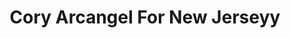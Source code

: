 ---
ee_id_show: '2163'
site: '1'
type: '5'
title: Cory Arcangel For New Jerseyy
url: cory-arcangel-for-new-jerseyy
live_url: ''
year: '2010'
venue: New Jerseyy & Tate Modern
state_country: Cyberspace
pitch: 'FYI: This was an entirely “virtual” show…... I re-resigned New Jerseyy’s website
  for their participation in No Soul For Sale at the Tate.,,​'
ps: "​Also possibly of interest, is this was the only participation of New Jerseyy
  in the fair. LOL."
imgs: new-jerseyy-2010-057-screen-shot-3-database-ih.jpg
things: "[96] [2010-057-cory-arcangel-for-new-jerseyy] 2010-057 Cory Arcangel for
  New Jerseyy"
layout: shows
---